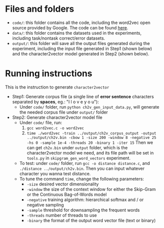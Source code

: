 # Files and folders
- `code/`: this folder contains all the code, including the word2vec open source provided by Google. The code can be found [here](https://code.google.com/archive/p/word2vec/).
- `data/`: this folder contains the datasets used in the experiments, including task/nontask correct/error datasets.
- `output/`: this folder will save all the output files generated during the experiment, including the input file generated in Step1 (shown below) and the character2vector model generated in Step2 (shown below).

# Running instructions
This is the instruction to generate `character2vector`

- Step1: Generate corpus file (a single line of **error sentence** characters separated by **spaces**, eg.: "I l o v e y o u"):
	- Under `code/` folder, run `python ch2v_gen_input_data.py`, will generate the needed corpus file under `output/` folder
- Step2: Generate character2vector model file
	- Under `code/` file, run:
		1. `gcc word2vec.c -o word2vec`
		2. `time ./word2vec -train ../output/ch2v_corpus_output -output ../output/ch2v.bin -cbow 1 -size 200 -window 8 -negative 25 -hs 0 -sample 1e-4 -threads 20 -binary 1 -iter 15` 
	Then we can get `ch2v.bin`  under `output` folder, which is the character2vector model we need, and its file path will be set in `tools.py` in `skipgram_gen_word_vectors` experiment.
	- To test: under `code/` folder, run `gcc -o distance distance.c`, and `./distance ../output/ch2v.bin`. Then you can input whatever character you wanna test distance.
	- To tune the command `time`, change the following parameters:
		- `-size` desired vector dimensionality
		- `-window` the size of the context window for either the Skip-Gram or the Continuous Bag-of-Words model
		- `-negative` training algorithm: hierarchical softmax and / or negative sampling
		- `-sample` threshold for downsampling the frequent words 
		- `-threads` number of threads to use
		- `-binary` the format of the output word vector file (text or binary)